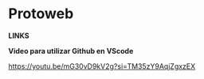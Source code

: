 # Protoweb


****LINKS**** 

**Video para utilizar Github en VScode** 

https://youtu.be/mG30vD9kV2g?si=TM35zY9AqjZgxzEX
